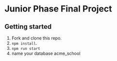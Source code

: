 # Junior Phase Final Project

## Getting started

1. Fork and clone this repo.
2. `npm install`.
3. `npm run start`
4. name your database acme_school

